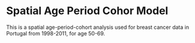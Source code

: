 # Spatial Age Period Cohor Model

This is a spatial age-period-cohort analysis used for breast cancer data in Portugal from 1998-2011, for age 50-69.
